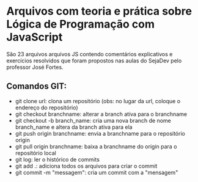 # Arquivos com teoria e prática sobre Lógica de Programação com JavaScript

São 23 arquivos arquivos JS contendo comentários explicativos e exercícios resolvidos
que foram propostos nas aulas do SejaDev pelo professor José Fortes.

## Comandos GIT:

* git clone url: clona um repositório (obs: no lugar da url, coloque o endereço do repositório)
* git checkout branchname: alterar a branch ativa para o branchname
* git checkout -b branch_name: cria uma nova branch de nome branch_name e altera da branch ativa para ela
* git push origin branchname: envia a branchname para o repositório origin
* git pull origin branchname: baixa a branchname do origin para o repositório local
* git log: ler o histórico de commits
* git add .: adiciona todos os arquivos para criar o commit
* git commit -m "messagem": cria um commit com a "mensagem"